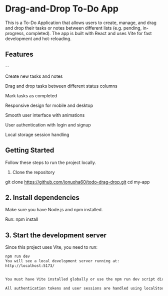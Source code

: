 # Drag-and-Drop To-Do App
This is a To-Do Application that allows users to create, manage, and drag and drop their tasks or notes between different lists (e.g. pending, in-progress, completed). The app is built with React and uses Vite for fast development and hot-reloading.

## Features
--

 Create new tasks and notes

 Drag and drop tasks between different status columns

 Mark tasks as completed

 Responsive design for mobile and desktop

 Smooth user interface with animations

 User authentication with login and signup

 Local storage session handling
 


## Getting Started
Follow these steps to run the project locally.
1. Clone the repository

git clone https://github.com/jonuoha60/todo-drag-drop.git
cd my-app
## 2. Install dependencies
Make sure you have Node.js and npm installed.

Run:
npm install

## 3. Start the development server
Since this project uses Vite, you need to run:

``` bash
npm run dev
You will see a local development server running at:
http://localhost:5173/


You must have Vite installed globally or use the npm run dev script directly.

All authentication tokens and user sessions are handled using localStorage.


